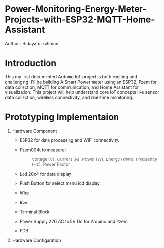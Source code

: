 # Power-Monitoring-Energy-Meter-Projects-with-ESP32-MQTT-Home-Assistant
Author : Hidayatur rahman
# Introduction
This my first documented Arduino IoT project is both exciting and challenging. I'll be building A Smart Power meter using an ESP32, Pzem for data collection, MQTT for communication, and Home Assistant for visualization. This project will help understand core IoT concepts like sensor data collection, wireless connectivity, and real-time monitoring.
# Prototyping Implementaion

1. Hardware Component
   - ESP32 for data processing and WiFi connectivity.
   - Pzem004t to measure:
     > Voltage (V), Current (A), Power (W), Energy (kWh), Frequency (Hz), Power Factor.
   - Lcd 20x4 for data display
   - Push Button for select menu lcd display

   - Wire
   - Box
   - Terminal Block
   - Power Supply 220 AC to 5V Dc for Arduino and Pzem
   - PCB
2. Hardware Configuration
   
